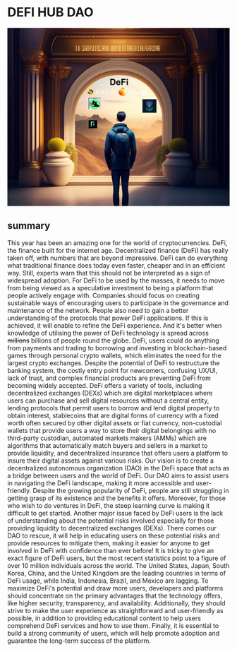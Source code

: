 # DEFI HUB DAO

<img src="images/1.jpg"> <br>

## summary

<p>This year has been an amazing one for the world of cryptocurrencies. DeFi, the finance built for the internet age. Decentralized finance (DeFi) has really taken off, with numbers that are beyond impressive. DeFi can do everything what traditional finance does today even faster, cheaper and in an efficient way. Still, experts warn that this should not be interpreted as a sign of widespread adoption. For DeFi to be used by the masses, it needs to move from being viewed as a speculative investment to being a platform that people actively engage with. Companies should focus on creating sustainable ways of encouraging users to participate in the governance and maintenance of the network. People also need to gain a better understanding of the protocols that power DeFi applications. If this is achieved, it will enable to refine the DeFi experience. And it's better when knowledge of utilising the power of DeFi technology is spread across <s>millions</s> billions of people round the globe.
DeFi, users could do anything from payments and trading to borrowing and investing in blockchain-based games through personal crypto wallets, which eliminates the need for the largest crypto exchanges. Despite the potential of DeFi to restructure the banking system, the costly entry point for newcomers, confusing UX/UI, lack of trust, and complex financial products are preventing DeFi from becoming widely accepted.
DeFi offers a variety of tools, including decentralized exchanges (DEXs) which are digital marketplaces where users can purchase and sell digital resources without a central entity, lending protocols that permit users to borrow and lend digital property to obtain interest, stablecoins that are digital forms of currency with a fixed worth often secured by other digital assets or fiat currency, non-custodial wallets that provide users a way to store their digital belongings with no third-party custodian, automated markets makers (AMMs) which are algorithms that automatically match buyers and sellers in a market to provide liquidity, and decentralized insurance that offers users a platform to insure their digital assets against various risks.
Our vision is to create a decentralized autonomous organization (DAO) in the DeFi space that acts as a bridge between users and the world of DeFi. Our DAO aims to assist users in navigating the DeFi landscape, making it more accessible and user-friendly. Despite the growing popularity of DeFi, people are still struggling in getting grasp of its existence and the benefits it offers. Moreover, for those who wish to do ventures in DeFi, the steep learning curve is making it difficult to get started. Another major issue faced by DeFi users is the lack of understanding about the potential risks involved especially for those providing liquidity to decentralized exchanges (DEXs). There comes our DAO to rescue, it will help in educating users on these potential risks and provide resources to mitigate them, making it easier for anyone to get involved in DeFi with confidence than ever before!
It is tricky to give an exact figure of DeFi users, but the most recent statistics point to a figure of over 10 million individuals across the world. The United States, Japan, South Korea, China, and the United Kingdom are the leading countries in terms of DeFi usage, while India, Indonesia, Brazil, and Mexico are lagging. To maximize DeFi's potential and draw more users, developers and platforms should concentrate on the primary advantages that the technology offers, like higher security, transparency, and availability. Additionally, they should strive to make the user experience as straightforward and user-friendly as possible, in addition to providing educational content to help users comprehend DeFi services and how to use them. Finally, it is essential to build a strong community of users, which will help promote adoption and guarantee the long-term success of the platform.
</p>
